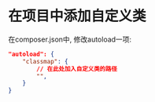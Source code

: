 # 在项目中添加自定义类

在composer.json中, 修改autoload一项:

```json
"autoload": {
    "classmap": {
        // 在此处加入自定义类的路径
        "",
    }
}
```

